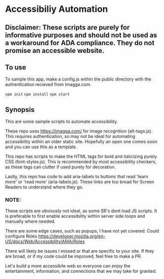 # Accessibiliy Automation

## Disclaimer: These scripts are purely for informative purposes and should not be used as a workaround for ADA compliance. They do not promise an accessible website.

## To use

To sample this app, make a config.js within the public directory with the authentication recieved from Imagga.com.


```npm init```
```npm install```
```npm start```

## Synopsis 
This are some sample scripts to automate accessibility. 

These repo uses https://imagga.com/ for image recognition (alt-tags.js). This requires authentication, so may not be ideal for automating accessibility within an older static site. Hopefully an open one comes soon and you can use this as a template.

This repo has scripts to make the HTML tags for bold and italicizing purely CSS (font-styles.js). This is recommended by most accessibility checkers, as these tags can clutter if used purely for decoration.

Lastly, this repo has code to add aria-labels to buttons that read 'learn more' or 'read more' (aria-labels.js). These links are too broad for Screen Readers to understand where they go.

### NOTE:
These scripts are obviously not ideal, as some SR's dont load JS scripts. It is preferable to first enable accessibility within server side loops and manually where needed. 

There are some edge cases, such as popups, I have not yet covered. Could configure Roles 
https://developer.mozilla.org/en-US/docs/Web/Accessibility/ARIA/Roles 

There will likely be issues I missed or that are specific to your site. If they are broad, or if my code could be improved, feel free to make a PR.

Let's build a more accessibile web so everyone can enjoy the entertainment, information, and connections that we may take for granted. 